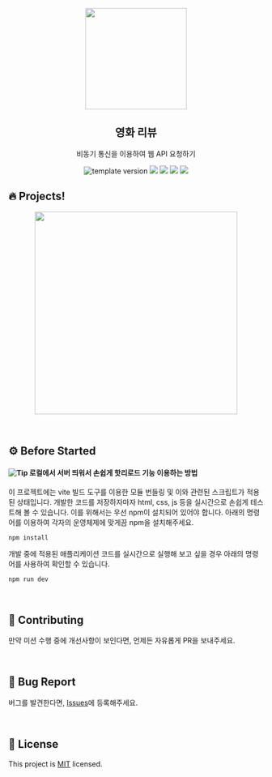<p align="middle" >
  <img width="200" src="https://nextstep-storage.s3.ap-northeast-2.amazonaws.com/55617d4fd3b4439fb7fd594fd715c4f4">
</p>
<h2 align="middle">영화 리뷰</h2>
<p align="middle">비동기 통신을 이용하여 웹 API 요청하기</p>
<p align="middle">
  <img src="https://img.shields.io/badge/version-1.0.0-blue?style=flat-square" alt="template version"/>
  <img src="https://img.shields.io/badge/language-html-red.svg?style=flat-square"/>
  <img src="https://img.shields.io/badge/language-css-blue.svg?style=flat-square"/>
  <img src="https://img.shields.io/badge/language-js-yellow.svg?style=flat-square"/>
  <img src="https://img.shields.io/badge/license-MIT-brightgreen.svg?style=flat-square"/>
</p>

## 🔥 Projects!

<p align="middle">
  <img width="400" src="https://nextstep-storage.s3.ap-northeast-2.amazonaws.com/ad8287dcbe5343b4942dc0c8820b7923">

</p>

<br>

## ⚙️ Before Started

#### <img alt="Tip" src="https://img.shields.io/static/v1.svg?label=&message=Tip&style=flat-square&color=673ab8"> 로컬에서 서버 띄워서 손쉽게 핫리로드 기능 이용하는 방법

이 프로젝트에는 vite 빌드 도구를 이용한 모듈 번들링 및 이와 관련된 스크립트가 적용된 상태입니다. 개발한 코드를 저장하자마자 html, css, js 등을 실시간으로 손쉽게 테스트해 볼 수 있습니다. 이를 위해서는 우선 npm이 설치되어 있어야 합니다. 아래의 명령어를 이용하여 각자의 운영체제에 맞게끔 npm을 설치해주세요.

```
npm install
```

개발 중에 적용된 애플리케이션 코드를 실시간으로 실행해 보고 싶을 경우 아래의 명령어를 사용하여 확인할 수 있습니다.

```
npm run dev
```

<br/>

## 👏 Contributing

만약 미션 수행 중에 개선사항이 보인다면, 언제든 자유롭게 PR을 보내주세요.

<br/>

## 🐞 Bug Report

버그를 발견한다면, [Issues](https://github.com/next-step/js-movie-review/issues)에 등록해주세요.

<br/>

## 📝 License

This project is [MIT](https://github.com/next-step/js-movie-review/blob/main/LICENSE) licensed.
